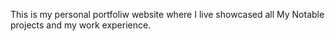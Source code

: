 This is my personal portfoliw website where I live showcased all My Notable projects and my work experience.